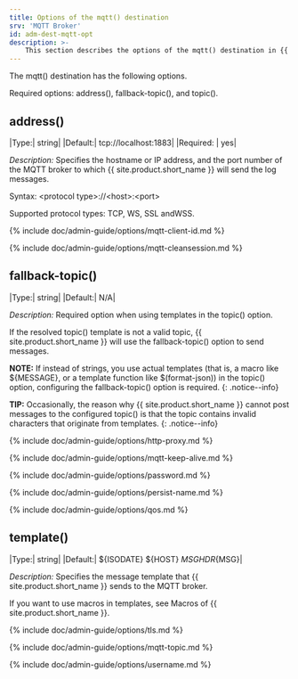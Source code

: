 ```yaml
---
title: Options of the mqtt() destination
srv: 'MQTT Broker'
id: adm-dest-mqtt-opt
description: >-
	This section describes the options of the mqtt() destination in {{ site.product.short_name }}.
---
```


The mqtt() destination has the following options.

Required options: address(), fallback-topic(), and topic().

## address()

|Type:|       string|
|Default:|    tcp://localhost:1883|
|Required: |  yes|

*Description:* Specifies the hostname or IP address, and the port number
of the MQTT broker to which {{ site.product.short_name }} will send the log messages.

Syntax: \<protocol type\>://\<host\>:\<port\>

Supported protocol types: TCP, WS, SSL andWSS.

{% include doc/admin-guide/options/mqtt-client-id.md %}

{% include doc/admin-guide/options/mqtt-cleansession.md %}

## fallback-topic()

|Type:|      string|
|Default:|   N/A|

*Description:* Required option when using templates in the topic()
option.

If the resolved topic() template is not a valid topic, {{ site.product.short_name }}
will use the fallback-topic() option to send messages.

**NOTE:** If instead of strings, you use actual templates (that is, a macro
like ${MESSAGE}, or a template function like $(format-json)) in the
topic() option, configuring the fallback-topic() option is required.
{: .notice--info}

**TIP:** Occasionally, the reason why {{ site.product.short_name }} cannot post messages to
the configured topic() is that the topic contains invalid characters
that originate from templates.
{: .notice--info}

{% include doc/admin-guide/options/http-proxy.md %}

{% include doc/admin-guide/options/mqtt-keep-alive.md %}

{% include doc/admin-guide/options/password.md %}

{% include doc/admin-guide/options/persist-name.md %}

{% include doc/admin-guide/options/qos.md %}

## template()

|Type:|      string|
|Default:|   ${ISODATE} ${HOST} ${MSGHDR}${MSG}|

*Description:* Specifies the message template that {{ site.product.short_name }} sends
to the MQTT broker.

If you want to use macros in templates, see
Macros of {{ site.product.short_name }}.  

{% include doc/admin-guide/options/tls.md %}

{% include doc/admin-guide/options/mqtt-topic.md %}

{% include doc/admin-guide/options/username.md %}
